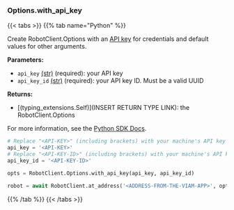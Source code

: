 ### Options.with_api_key

{{< tabs >}}
{{% tab name="Python" %}}

Create RobotClient.Options with an [API key](/fleet/cli/#authenticate) for credentials and default values for other arguments.

**Parameters:**

- `api_key` [(str)](https://docs.python.org/3/library/stdtypes.html#text-sequence-type-str) (required): your API key
- `api_key_id` [(str)](https://docs.python.org/3/library/stdtypes.html#text-sequence-type-str) (required): your API key ID. Must be a valid UUID

**Returns:**

- [(typing_extensions.Self)](INSERT RETURN TYPE LINK): the RobotClient.Options

For more information, see the [Python SDK Docs](https://python.viam.dev/autoapi/viam/robot/client/index.html#viam.robot.client.RobotClient.Options.with_api_key).

``` python {class="line-numbers linkable-line-numbers"}
# Replace "<API-KEY>" (including brackets) with your machine's API key
api_key = '<API-KEY>'
# Replace "<API-KEY-ID>" (including brackets) with your machine's API key ID
api_key_id = '<API-KEY-ID>'

opts = RobotClient.Options.with_api_key(api_key, api_key_id)

robot = await RobotClient.at_address('<ADDRESS-FROM-THE-VIAM-APP>', opts)
```

{{% /tab %}}
{{< /tabs >}}
